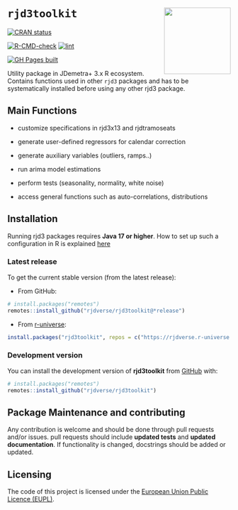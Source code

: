 
<!-- README.md is generated from README.Rmd. Please edit that file -->

# `rjd3toolkit` <a href="https://rjdverse.github.io/rjd3toolkit/"><img src="man/figures/logo.png" align="right" height="150" style="float:right; height:150px;"/></a>

<!-- badges: start -->

[![CRAN
status](https://www.r-pkg.org/badges/version/rjd3toolkit)](https://CRAN.R-project.org/package=rjd3toolkit)

[![R-CMD-check](https://github.com/rjdverse/rjd3toolkit/actions/workflows/R-CMD-check.yaml/badge.svg)](https://github.com/rjdverse/rjd3toolkit/actions/workflows/R-CMD-check.yaml)
[![lint](https://github.com/rjdverse/rjd3toolkit/actions/workflows/lint.yaml/badge.svg)](https://github.com/rjdverse/rjd3toolkit/actions/workflows/lint.yaml)

[![GH Pages
built](https://github.com/rjdverse/rjd3toolkit/actions/workflows/pkgdown.yaml/badge.svg)](https://github.com/rjdverse/rjd3toolkit/actions/workflows/pkgdown.yaml)
<!-- badges: end -->

Utility package in JDemetra+ 3.x R ecosystem. Contains functions used in
other `rjd3` packages and has to be systematically installed before
using any other rjd3 package.

## Main Functions

- customize specifications in rjd3x13 and rjdtramoseats

- generate user-defined regressors for calendar correction

- generate auxiliary variables (outliers, ramps..)

- run arima model estimations

- perform tests (seasonality, normality, white noise)

- access general functions such as auto-correlations, distributions

## Installation

Running rjd3 packages requires **Java 17 or higher**. How to set up such
a configuration in R is explained
[here](https://jdemetra-new-documentation.netlify.app/#Rconfig)

### Latest release

To get the current stable version (from the latest release):

- From GitHub:

``` r
# install.packages("remotes")
remotes::install_github("rjdverse/rjd3toolkit@*release")
```

- From [r-universe](https://rjdverse.r-universe.dev/rjd3toolkit):

``` r
install.packages("rjd3toolkit", repos = c("https://rjdverse.r-universe.dev", "https://cloud.r-project.org"))
```

### Development version

You can install the development version of **rjd3toolkit** from
[GitHub](https://github.com/) with:

``` r
# install.packages("remotes")
remotes::install_github("rjdverse/rjd3toolkit")
```

## Package Maintenance and contributing

Any contribution is welcome and should be done through pull requests
and/or issues. pull requests should include **updated tests** and
**updated documentation**. If functionality is changed, docstrings
should be added or updated.

## Licensing

The code of this project is licensed under the [European Union Public
Licence
(EUPL)](https://interoperable-europe.ec.europa.eu:443/collection/eupl/eupl-text-eupl-12).
